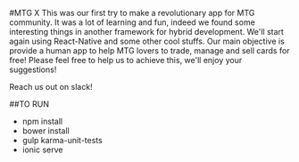 #MTG X
This was our first try to make a revolutionary app for MTG community. It was a lot of learning and fun, indeed we found some interesting things in another framework for hybrid development. We'll start again using React-Native and some other cool stuffs.
Our main objective is provide a human app to help MTG lovers to trade, manage and sell cards for free!
Please feel free to help us to achieve this, we'll enjoy your suggestions!

Reach us out on slack!

##TO RUN
- npm install
- bower install
- gulp karma-unit-tests
- ionic serve
